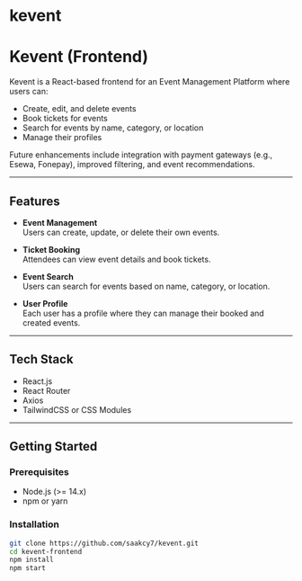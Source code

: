 # kevent

# Kevent (Frontend)

Kevent is a React-based frontend for an Event Management Platform where users can:

- Create, edit, and delete events  
- Book tickets for events  
- Search for events by name, category, or location  
- Manage their profiles  

Future enhancements include integration with payment gateways (e.g., Esewa, Fonepay), improved filtering, and event recommendations.

---

## Features

- **Event Management**  
  Users can create, update, or delete their own events.

- **Ticket Booking**  
  Attendees can view event details and book tickets.

- **Event Search**  
  Users can search for events based on name, category, or location.

- **User Profile**  
  Each user has a profile where they can manage their booked and created events.


---

## Tech Stack

- React.js  
- React Router  
- Axios  
- TailwindCSS or CSS Modules

---

## Getting Started

### Prerequisites

- Node.js (>= 14.x)
- npm or yarn

### Installation

```bash
git clone https://github.com/saakcy7/kevent.git
cd kevent-frontend
npm install
npm start

